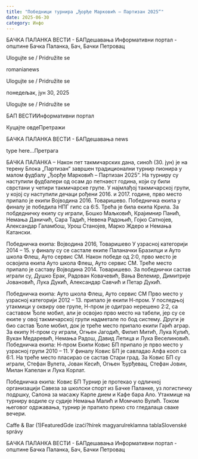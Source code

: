 ```yaml
---
title: "Победници турнира „Ђорђе Марковић – Партизан 2025“"
date: 2025-06-30
category: Инфо
---
```


БАЧКА ПАЛАНКА ВЕСТИ - БАПдешавања Информативни портал - општине Бачка Паланка, Бач, Бачки Петровац

Ulogujte se / Pridružite se

romanianews

Ulogujte se / Pridružite se

понедељак, јун 30, 2025

Ulogujte se / Pridružite se

БАП ВЕСТИИнформативни портал

Куцајте овдеПретражи

БАЧКА ПАЛАНКА ВЕСТИ - БАПдешавања news

type here...Претрага

БАЧКА ПАЛАНКА – Након пет такмичарских дана, синоћ (30. јун) је на терену Блока „Партизан“ завршен традиционални турнир пионира у малом фудбалу „Ђорђе Марковић – Партизан 2025“. На турниру су наступили фудбалери од осам до петнаест година, који су били сврстани у четири такмичарске групе.
У најмлађој такмичарској групи, у којој су наступили дечаци рођени 2016. и 2017. године, прво место припало је екипи Војводина 2016. Товаришево. Победничка екипа у финалу је победила НПГ гипс са 6:5. Трећа је била екипа Крила. За побдедничку екипу су играли, Бошко Маљковић, Крајимнир Панић, Немања Даничић, Сара Тадић, Невена Радоњић, Гојко Сатнојев, Александар Галамбош, Урош Станојев, Марко Ждеро и Немања Катански.


Победничка екипа: Војводина 2016, Товаришево
У узрасној категорији 2014 – 15. у финалу су се састале екипе Паланачки Бразилци и Ауто школа Флеш, Ауто сервис СМ. Након победе од 2:0, прво место је освојила екипа Ауто школа Флеш, Ауто сервис СМ. Треће место припало је саставу Војводина 2014. Товаришево. За победнички састав играли су, Душко Ерак, Радован Ковачевић, Вања Велемир, Димитрије Јовановић, Лука Дукић, Александар Савчић и Петар Дукић.


Победничка екипа: Ауто школа Флеш, Ауто сервис СМ
Прво место у узрасној категорији 2012 – 13. припало је екипи Н-пром. У последњој утакмици у оквиру ове групе, Н-пром је одиграо нерешено 2:2, са саставом Ђоле мобил, али је освојио прво место на табели, јер су се екипе у овој такмичарској групи надметале по бод систему. Други је био састав Ђоле мобил, док је треће место припало екипи Гајић аграр. За екипу Н-пром су играли, Огњен Јагодић, Филип Митић, Лука Кулић, Вукан Медаревић, Немања Радош, Давид Летица и Лука Веселиновић.
Победничка екипа: Н-пром
Екипи Ковис БП припало је прво место у узрасној групи 2010 – 11. У финалу Ковис БП је савладао Алфа кооп са 6:1. На треће место пласирао се састав Стари град. За Ковис БП су играли, Стефан Вулета, Јован Кесић, Огњен Ђурђевац, Стефан Јовин, Милан Капелан и Лука Корлат.


Победничка екипа: Ковис БП
Турнир је протекао у одличној организацији Савеза за школски спорт из Бачке Паланке, уз логистичку подршку, Салона за масажу Карпе дием и Кафе бара Ало. Утакмице на турниру водиле су судије Немања Малић и Момчило Вулић. Током његовог одржавања, турнир је пратило преко сто гледалаца сваке вечери.

Caffe & Bar (1)FeaturedGde izaći?hírek magyarulreklamna tablaSlovenské správy

БАЧКА ПАЛАНКА ВЕСТИ - БАПдешавања Информативни портал - општине Бачка Паланка, Бач, Бачки Петровац
